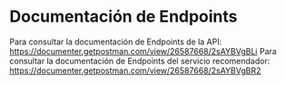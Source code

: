 # Documentación de Endpoints

Para consultar la documentación de Endpoints de la API: https://documenter.getpostman.com/view/26587668/2sAYBVgBLi
Para consultar la documentación de Endpoints del servicio recomendador: https://documenter.getpostman.com/view/26587668/2sAYBVgBR2
